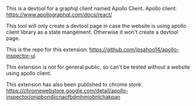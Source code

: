 This is a devtool for a graphql client named Apollo Client.
Apollo client: https://www.apollographql.com/docs/react/

This tool will only create a devtool page in case the website is using apollo client library as a state mangement. Otherwise it won't create a devtool page.

This is the repo for this extension: https://github.com/jpsahoo14/apollo-inspector-ui

This extension is not for general public, so can't be tested without a website using apollo client.

This extension has also been published to chrome store: https://chromewebstore.google.com/detail/apollo-inspector/onjpbondiicnaofbdmhmjobnlchakpan
